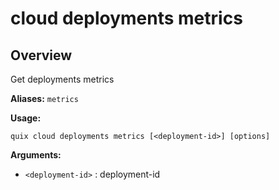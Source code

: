 # cloud deployments metrics

## Overview

Get deployments metrics

**Aliases:** `metrics`

**Usage:**

```
quix cloud deployments metrics [<deployment-id>] [options]
```

**Arguments:**

- `<deployment-id>` : deployment-id

